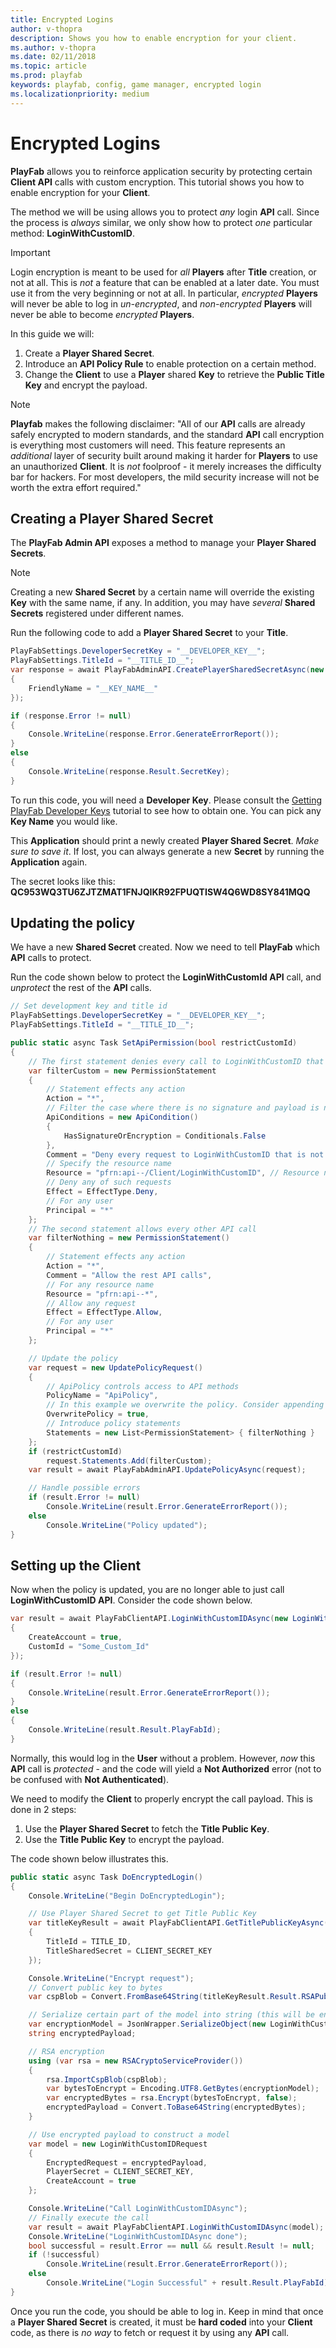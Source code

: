 ```yaml
---
title: Encrypted Logins
author: v-thopra
description: Shows you how to enable encryption for your client.
ms.author: v-thopra
ms.date: 02/11/2018
ms.topic: article
ms.prod: playfab
keywords: playfab, config, game manager, encrypted login
ms.localizationpriority: medium
---
```


# Encrypted Logins

**PlayFab** allows you to reinforce application security by protecting certain **Client API** calls with custom encryption. This tutorial shows you how to enable encryption for your **Client**.

The method we will be using allows you to protect *any* login **API** call. Since the process is *always* similar, we only show how to protect *one* particular method: **LoginWithCustomID**.

> [!IMPORTANT]
> Login encryption is meant to be used for *all* **Players** after **Title** creation, or not at all. This is *not* a feature that can be enabled at a later date. You must use it from the very beginning or not at all. In particular, *encrypted* **Players** will never be able to log in *un-encrypted*, and *non-encrypted* **Players** will never be able to become *encrypted* **Players**.

In this guide we will:

1. Create a **Player Shared Secret**.
2. Introduce an **API Policy Rule** to enable protection on a certain method.
3. Change the **Client** to use a **Player** shared **Key** to retrieve the **Public Title Key** and encrypt the payload.


> [!NOTE]
> **Playfab** makes the following disclaimer: "All of our **API** calls are already safely encrypted to modern standards, and the standard **API** call encryption is everything most customers will need. This feature represents an *additional* layer of security built around making it harder for **Players** to use an unauthorized **Client**. It is *not* foolproof - it merely increases the difficulty bar for hackers. For most developers, the mild security increase will not be worth the extra effort required."

## Creating a Player Shared Secret

The **PlayFab Admin API** exposes a method to manage your **Player Shared Secrets**.

> [!NOTE]
> Creating a new **Shared Secret** by a certain name will override the existing **Key** with the same name, if any. In addition, you may have *several* **Shared Secrets** registered under different names.

Run the following code to add a **Player Shared Secret** to your **Title**.

```csharp
PlayFabSettings.DeveloperSecretKey = "__DEVELOPER_KEY__";
PlayFabSettings.TitleId = "__TITLE_ID__";
var response = await PlayFabAdminAPI.CreatePlayerSharedSecretAsync(new CreatePlayerSharedSecretRequest()
{
    FriendlyName = "__KEY_NAME__"
});

if (response.Error != null)
{
    Console.WriteLine(response.Error.GenerateErrorReport());
}
else
{
    Console.WriteLine(response.Result.SecretKey);
}
```

To run this code, you will need a **Developer Key**. Please consult the [Getting PlayFab Developer Keys](../dev-test-live/getting-playfab-developer-keys.md) tutorial to see how to obtain one. You can pick any **Key Name** you would like.

This **Application** should print a newly created **Player Shared Secret**. *Make sure to save it*. If lost, you can always generate a new **Secret** by running the **Application** again.

The secret looks like this: **QC953WQ3TU6ZJTZMAT1FNJQIKR92FPUQTISW4Q6WD8SY841MQQ**

## Updating the policy

We have a new **Shared Secret** created. Now we need to tell **PlayFab** which **API** calls to protect.

Run the code shown below to protect the **LoginWithCustomId API** call, and *unprotect* the rest of the **API** calls.

```csharp
// Set development key and title id
PlayFabSettings.DeveloperSecretKey = "__DEVELOPER_KEY__";
PlayFabSettings.TitleId = "__TITLE_ID__";

public static async Task SetApiPermission(bool restrictCustomId)
{
    // The first statement denies every call to LoginWithCustomID that is not properly encrypted
    var filterCustom = new PermissionStatement
    {
        // Statement effects any action
        Action = "*",
        // Filter the case where there is no signature and payload is not encrypted
        ApiConditions = new ApiCondition()
        {
            HasSignatureOrEncryption = Conditionals.False
        },
        Comment = "Deny every request to LoginWithCustomID that is not properly encrypted",
        // Specify the resource name
        Resource = "pfrn:api--/Client/LoginWithCustomID", // Resource name
        // Deny any of such requests
        Effect = EffectType.Deny,
        // For any user
        Principal = "*"
    };
    // The second statement allows every other API call
    var filterNothing = new PermissionStatement()
    {
        // Statement effects any action
        Action = "*",
        Comment = "Allow the rest API calls",
        // For any resource name
        Resource = "pfrn:api--*",
        // Allow any request
        Effect = EffectType.Allow,
        // For any user
        Principal = "*"
    };

    // Update the policy
    var request = new UpdatePolicyRequest()
    {
        // ApiPolicy controls access to API methods
        PolicyName = "ApiPolicy",
        // In this example we overwrite the policy. Consider appending to the existing policy instead.
        OverwritePolicy = true,
        // Introduce policy statements
        Statements = new List<PermissionStatement> { filterNothing }
    };
    if (restrictCustomId)
        request.Statements.Add(filterCustom);
    var result = await PlayFabAdminAPI.UpdatePolicyAsync(request);

    // Handle possible errors
    if (result.Error != null)
        Console.WriteLine(result.Error.GenerateErrorReport());
    else
        Console.WriteLine("Policy updated");
}
```

## Setting up the Client

Now when the policy is updated, you are no longer able to just call **LoginWithCustomID API**. Consider the code shown below.

```csharp
var result = await PlayFabClientAPI.LoginWithCustomIDAsync(new LoginWithCustomIDRequest()
{
    CreateAccount = true,
    CustomId = "Some_Custom_Id"
});

if (result.Error != null)
{
    Console.WriteLine(result.Error.GenerateErrorReport());
}
else
{
    Console.WriteLine(result.Result.PlayFabId);
}
```

Normally, this would log in the **User** without a problem. However, *now* this **API** call is *protected* - and the code will yield a **Not Authorized** error (not to be confused with **Not Authenticated**).

We need to modify the **Client** to properly encrypt the call payload. This is done in 2 steps:

1. Use the **Player Shared Secret** to fetch the **Title Public Key**.
2. Use the **Title Public Key** to encrypt the payload.

The code shown below illustrates this.

```csharp
public static async Task DoEncryptedLogin()
{
    Console.WriteLine("Begin DoEncryptedLogin");

    // Use Player Shared Secret to get Title Public Key
    var titleKeyResult = await PlayFabClientAPI.GetTitlePublicKeyAsync(new GetTitlePublicKeyRequest
    {
        TitleId = TITLE_ID,
        TitleSharedSecret = CLIENT_SECRET_KEY
    });

    Console.WriteLine("Encrypt request");
    // Convert public key to bytes
    var cspBlob = Convert.FromBase64String(titleKeyResult.Result.RSAPublicKey);

    // Serialize certain part of the model into string (this will be encrypted).
    var encryptionModel = JsonWrapper.SerializeObject(new LoginWithCustomIDRequest { CustomId = "SOME_PLAYER_ID_ENCRYPTED" });
    string encryptedPayload;

    // RSA encryption
    using (var rsa = new RSACryptoServiceProvider())
    {
        rsa.ImportCspBlob(cspBlob);
        var bytesToEncrypt = Encoding.UTF8.GetBytes(encryptionModel);
        var encryptedBytes = rsa.Encrypt(bytesToEncrypt, false);
        encryptedPayload = Convert.ToBase64String(encryptedBytes);
    }

    // Use encrypted payload to construct a model
    var model = new LoginWithCustomIDRequest
    {
        EncryptedRequest = encryptedPayload,
        PlayerSecret = CLIENT_SECRET_KEY,
        CreateAccount = true
    };

    Console.WriteLine("Call LoginWithCustomIDAsync");
    // Finally execute the call
    var result = await PlayFabClientAPI.LoginWithCustomIDAsync(model);
    Console.WriteLine("LoginWithCustomIDAsync done");
    bool successful = result.Error == null && result.Result != null;
    if (!successful)
        Console.WriteLine(result.Error.GenerateErrorReport());
    else
        Console.WriteLine("Login Successful" + result.Result.PlayFabId);
}
```

Once you run the code, you should be able to log in. Keep in mind that once a **Player Shared Secret** is created, it must be **hard coded** into your **Client** code, as there is *no way* to fetch or request it by using any **API** call.

